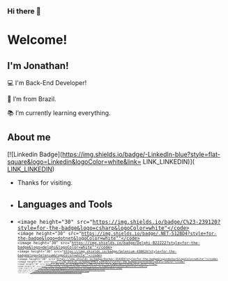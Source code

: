 ### Hi there 👋

# Welcome!

 

## I'm Jonathan!

 

:computer: I'm Back-End Developer!

:house_with_garden: I’m from Brazil.

:books: I’m currently learning everything.


## About me

[![Linkedin Badge](https://img.shields.io/badge/-LinkedIn-blue?style=flat-square&logo=Linkedin&logoColor=white&link= LINK_LINKEDIN)]([ LINK_LINKEDIN](https://www.linkedin.com/in/miranda-jon/))

- Thanks for visiting.

- ## Languages and Tools

- <code><image height="30" src="https://img.shields.io/badge/C%23-239120?style=for-the-badge&logo=csharp&logoColor=white"</code>
<code><image height="30" src="https://img.shields.io/badge/.NET-512BD4?style=for-the-badge&logo=dotnet&logoColor=white""</code>
<code><image height="30" src="https://img.shields.io/badge/Delphi-B22222?style=for-the-badge&logo=delphi&logoColor=white""</code>
<code><image height="30" src="https://img.shields.io/badge/Selenium-43B02A?style=for-the-badge&logo=Selenium&logoColor=white""</code>
<code><image height="30" src="https://img.shields.io/badge/Docker-2CA5E0?style=for-the-badge&logo=docker&logoColor=white""</code>
<code><image height="30" src="https://img.shields.io/badge/HTML5-E34F26?style=for-the-badge&logo=html5&logoColor=white""</code>
<code><image height="30" src="https://img.shields.io/badge/CSS3-1572B6?style=for-the-badge&logo=css3&logoColor=white""</code>
<code><image height="30" src="https://img.shields.io/badge/PostgreSQL-316192?style=for-the-badge&logo=postgresql&logoColor=wh"</code>ite"
<code><image height="30" src="https://img.shields.io/badge/Oracle-F80000?style=for-the-badge&logo=Oracle&logoColor=white""</code>
<code><image height="30" src="https://img.shields.io/badge/MySQL-005C84?style=for-the-badge&logo=mysql&logoColor=white""</code>
<code><image height="30" src="https://img.shields.io/badge/GIT-E44C30?style=for-the-badge&logo=git&logoColor=white""</code>
<code><image height="30" src="https://img.shields.io/badge/Ubuntu-E95420?style=for-the-badge&logo=ubuntu&logoColor=white""</code>
